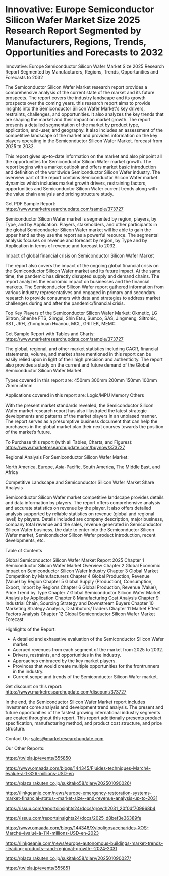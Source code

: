 # Innovative: Europe Semiconductor Silicon Wafer Market Size 2025 Research Report Segmented by Manufacturers, Regions, Trends, Opportunities and Forecasts to 2032
Innovative: Europe Semiconductor Silicon Wafer Market Size 2025 Research Report Segmented by Manufacturers, Regions, Trends, Opportunities and Forecasts to 2032

The Semiconductor Silicon Wafer Market research report provides a comprehensive analysis of the current state of the market and its future prospects. The report covers the industry landscape and its growth prospects over the coming years. this research report aims to provide insights into the Semiconductor Silicon Wafer Market's key drivers, restraints, challenges, and opportunities. It also analyzes the key trends that are shaping the market and their impact on market growth. The report presents a detailed segmentation of the market by product type, application, end-user, and geography. It also includes an assessment of the competitive landscape of the market and provides information on the key players operating in the Semiconductor Silicon Wafer Market. forecast from 2025 to 2032.

This report gives up-to-date information on the market and also pinpoint all the opportunities for Semiconductor Silicon Wafer market growth. The report begins with a market outlook and offers market basic introduction and definition of the worldwide Semiconductor Silicon Wafer industry. The overview part of the report contains Semiconductor Silicon Wafer market dynamics which includes market growth drivers, restraining factors, opportunities and Semiconductor Silicon Wafer current trends along with the value chain analysis and pricing structure study.

Get PDF Sample Report: https://www.marketresearchupdate.com/sample/373727

Semiconductor Silicon Wafer market is segmented by region, players, by Type, and by Application. Players, stakeholders, and other participants in the global Semiconductor Silicon Wafer market will be able to gain the upper hand as they use the report as a powerful resource. The segmental analysis focuses on revenue and forecast by region, by Type and by Application in terms of revenue and forecast to 2032.

Impact of global financial crisis on Semiconductor Silicon Wafer Market

The report also covers the impact of the ongoing global financial crisis on the Semiconductor Silicon Wafer market and its future impact. At the same time, the pandemic has directly disrupted supply and demand chains. The report analyzes the economic impact on businesses and the financial markets. The Semiconductor Silicon Wafer report gathered information from various industry representatives and engaged in primary and secondary research to provide consumers with data and strategies to address market challenges during and after the pandemic/financial crisis.

Top Key Players of the Semiconductor Silicon Wafer Market:
Okmetic, LG Siltron, Shenhe FTS, Simgui, Shin Etsu, Sumco, SAS, Jingmeng, Siltronic, SST, JRH, Zhonghuan Huanou, MCL, GRITEK, MEMC


Get Sample Report with Tables and Charts: https://www.marketresearchupdate.com/sample/373727

The global, regional, and other market statistics including CAGR, financial statements, volume, and market share mentioned in this report can be easily relied upon in light of their high precision and authenticity. The report also provides a study on the current and future demand of the Global Semiconductor Silicon Wafer Market.

Types covered in this report are:
450mm
300mm
200mm
150mm
100mm
75mm
50mm


Applications covered in this report are:
Logic/MPU
Memory
Others


With the present market standards revealed, the Semiconductor Silicon Wafer market research report has also illustrated the latest strategic developments and patterns of the market players in an unbiased manner. The report serves as a presumptive business document that can help the purchasers in the global market plan their next courses towards the position of the market’s future.

To Purchase this report (with all Tables, Charts, and Figures): https://www.marketresearchupdate.com/buynow/373727

Regional Analysis For Semiconductor Silicon Wafer Market:

North America, Europe, Asia-Pacific, South America, The Middle East, and Africa

Competitive Landscape and Semiconductor Silicon Wafer Market Share Analysis

Semiconductor Silicon Wafer market competitive landscape provides details and data information by players. The report offers comprehensive analysis and accurate statistics on revenue by the player. It also offers detailed analysis supported by reliable statistics on revenue (global and regional level) by players. Details included are company description, major business, company total revenue and the sales, revenue generated in Semiconductor Silicon Wafer business, the date to enter into the Semiconductor Silicon Wafer market, Semiconductor Silicon Wafer product introduction, recent developments, etc.

Table of Contents

Global Semiconductor Silicon Wafer Market Report 2025
Chapter 1 Semiconductor Silicon Wafer Market Overview
Chapter 2 Global Economic Impact on Semiconductor Silicon Wafer Industry
Chapter 3 Global Market Competition by Manufacturers
Chapter 4 Global Production, Revenue (Value) by Region
Chapter 5 Global Supply (Production), Consumption, Export, Import by Regions
Chapter 6 Global Production, Revenue (Value), Price Trend by Type
Chapter 7 Global Semiconductor Silicon Wafer Market Analysis by Application
Chapter 8 Manufacturing Cost Analysis
Chapter 9 Industrial Chain, Sourcing Strategy and Downstream Buyers
Chapter 10 Marketing Strategy Analysis, Distributors/Traders
Chapter 11 Market Effect Factors Analysis
Chapter 12 Global Semiconductor Silicon Wafer Market Forecast

Highlights of the Report:

- A detailed and exhaustive evaluation of the Semiconductor Silicon Wafer market.
- Accrued revenues from each segment of the market from 2025 to 2032.
- Drivers, restraints, and opportunities in the industry.
- Approaches embraced by the key market players.
- Provinces that would create multiple opportunities for the frontrunners in the industry.
- Current scope and trends of the Semiconductor Silicon Wafer market.

Get discount on this report: https://www.marketresearchupdate.com/discount/373727

In the end, the Semiconductor Silicon Wafer Market report includes investment come analysis and development trend analysis. The present and future opportunities of the fastest growing international industry segments are coated throughout this report. This report additionally presents product specification, manufacturing method, and product cost structure, and price structure.

Contact Us:
sales@marketresearchupdate.com

Our Other Reports:

https://twipla.jp/events/655850

https://www.omaada.com/blogs/144345/Fluides-techniques-Marché-évalué-à-1-326-millions-USD-en

https://plaza.rakuten.co.jp/sukitako58/diary/202501090026/

https://linkgeanie.com/news/europe-emergency-restoration-systems-market-financial-status--market-size--and-revenue-analysis-up-to-2031

https://issuu.com/reportsinsights24/docs/growth2031_20f0df709968b4

https://issuu.com/reportsinsights24/docs/2025_d8bef3e36389fe

https://www.omaada.com/blogs/144346/Xylooligosaccharides-XOS-Marché-évalué-à-114-millions-USD-en-2023

https://linkgeanie.com/news/europe-autonomous-buildings-market-trends--leading-products--and-regional-growth--2024-2031

https://plaza.rakuten.co.jp/sukitako58/diary/202501090027/

https://twipla.jp/events/655851
